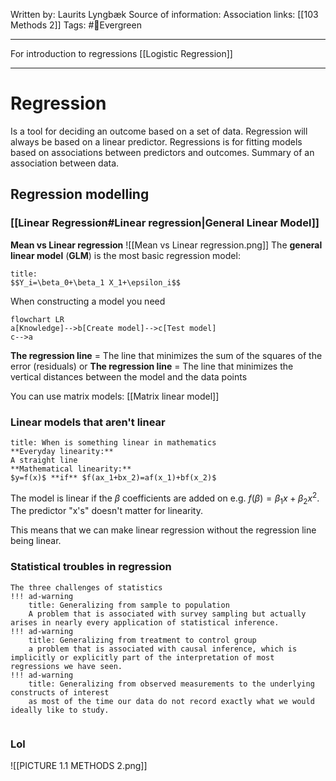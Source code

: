 Written by: Laurits Lyngbæk
Source of information: 
Association links: [[103 Methods 2]]
Tags: #🌲Evergreen 
___
For introduction to regressions
[[Logistic Regression]]

___
# Regression
Is a tool for deciding an outcome based on a set of data. Regression will always be based on a linear predictor.
Regressions is for fitting models based on associations between predictors and outcomes. 
Summary of an association between data. 


## Regression modelling
### [[Linear Regression#Linear regression|General Linear Model]]
**Mean					vs 							Linear regression**
![[Mean vs Linear regression.png]]
The **general linear model** (**GLM**) is the most basic regression model:
```ad-tip
title: 
$$Y_i=\beta_0+\beta_1 X_1+\epsilon_i$$
```
When constructing a model you need

```mermaid
flowchart LR
a[Knowledge]-->b[Create model]-->c[Test model]
c-->a

```
**The regression line** = The line that minimizes the sum of the squares of the error (residuals)
or
**The regression line** = The line that minimizes the vertical distances between the model and the data points

You can use matrix models:
[[Matrix linear model]]

### Linear models that aren't linear
```ad-tip
title: When is something linear in mathematics
**Everyday linearity:** 
A straight line
**Mathematical linearity:** 
$y=f(x)$ **if** $f(ax_1+bx_2)=af(x_1)+bf(x_2)$
```
The model is linear if the $\beta$ coefficients are added on e.g. $f(\beta)=\beta_1x+\beta_2x^2$. The predictor "x's" doesn't matter for linearity. 

This means that we can make linear regression without the regression line being linear.

### Statistical troubles in regression
```ad-example
The three challenges of statistics
!!! ad-warning
    title: Generalizing from sample to population
    A problem that is associated with survey sampling but actually arises in nearly every application of statistical inference.
!!! ad-warning
    title: Generalizing from treatment to control group
    a problem that is associated with causal inference, which is implicitly or explicitly part of the interpretation of most regressions we have seen.
!!! ad-warning
    title: Generalizing from observed measurements to the underlying constructs of interest
    as most of the time our data do not record exactly what we would ideally like to study.


```
### Lol

![[PICTURE 1.1 METHODS 2.png]]